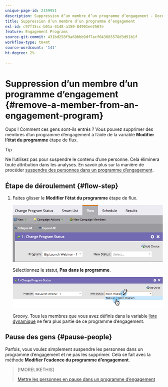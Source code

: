 ```yaml
---
unique-page-id: 2359951
description: Suppression d’un membre d’un programme d’engagement - Documents Marketo - Documentation du produit
title: Suppression d’un membre d’un programme d’engagement
exl-id: c97f15cc-b01a-4148-a150-84901ee2567e
feature: Engagement Programs
source-git-commit: 431bd258f9a68bbb9df7acf043085578d3d91b1f
workflow-type: tm+mt
source-wordcount: '141'
ht-degree: 2%

---
```


# Suppression d’un membre d’un programme d’engagement {#remove-a-member-from-an-engagement-program}

Oups ! Comment ces gens sont-ils entrés ? Vous pouvez supprimer des membres d’un programme d’engagement à l’aide de la variable **Modifier l’état du programme** étape de flux.

>[!TIP]
>
>Ne l’utilisez pas pour suspendre le contenu d’une personne. Cela éliminera toute attribution dans les analyses. En savoir plus sur la manière de procéder [suspendre des personnes dans un programme d’engagement](/help/marketo/product-docs/email-marketing/drip-nurturing/using-engagement-programs/pause-people-in-an-engagement-program.md).

## Étape de déroulement {#flow-step}

1. Faites glisser le **Modifier l’état du programme** étape de flux.

   ![](assets/image2014-9-15-18-3a15-3a57.png)

   Sélectionnez le statut, **Pas dans le programme**.

   ![](assets/image2014-9-15-18-3a16-3a2.png)

   Groovy. Tous les membres que vous avez définis dans la variable [liste dynamique](/help/marketo/product-docs/core-marketo-concepts/smart-lists-and-static-lists/creating-a-smart-list/create-a-smart-list.md) ne fera plus partie de ce programme d’engagement.

## Pause des gens  {#pause-people}

Parfois, vous voulez simplement suspendre les personnes dans un programme d’engagement et ne pas les supprimer. Cela se fait avec la méthode **Modifier l’cadence du programme d’engagement**.

>[!MORELIKETHIS]
>
>[Mettre les personnes en pause dans un programme d’engagement](/help/marketo/product-docs/email-marketing/drip-nurturing/using-engagement-programs/pause-people-in-an-engagement-program.md)
